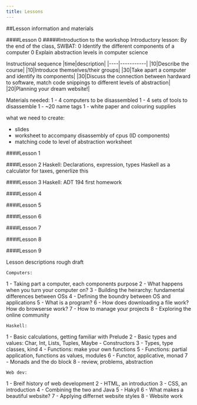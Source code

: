 ```yaml
---
title: Lessons
---
```


##Lesson information and materials

####Lesson 0
#####Introduction to the workshop
    Introductory lesson:
By the end of the class, SWBAT:
0 Identify the different components of a computer
0 Explain abstraction levels in computer science

Instructional sequence
|time|description|
|----|-----------|
|10|Describe the course|
|10|Introduce themselves/their groups|
|30|Take apart a computer and identify its components|
|30|Discuss the connection between hardward to software, match code snippings
to different levels of abstraction|
|20|Planning your dream website!|

Materials needed:
1 - 4 computers to be disassembled
1 - 4 sets of tools to disassemble
1 - ~20 name tags
1 - white paper and colouring supplies

what we need to create:
- slides
- worksheet to accompany disassembly of cpus (ID components)
- matching code to level of abstraction worksheet

####Lesson 1

####Lesson 2
Haskell: Declarations, expression, types
    Haskell as a calculator for taxes, generlize this

####Lesson 3
Haskell: ADT
    194 first homework

####Lesson 4

####Lesson 5

####Lesson 6

####Lesson 7

####Lesson 8

####Lesson 9

Lesson descriptions rough draft

    Computers:

1 - Taking part a computer, each components purpose
2 - What happens when you turn your computer on?
3 - Building the heirarchy: fundamental differences between OSs
4 - Defining the boundry between OS and applications
5 - What is a program?
6 - How does downloading a file work? How do browserse work? 
7 - How to manage your projects
8 - Exploring the online community

    Haskell:

1 - Basic calculations, getting familiar with Prelude
2 - Basic types and values: Char, Int, Lists, Tuples, Maybe - Constructors
3 - Types, type classes, kind
4 - Functions: make your own functions
5 - Functions: partial application, functions as values, modules
6 - Functor, applicative, monad
7 - Monads and the do block
8 - review, problems, abstraction

    Web dev:

1 - Breif history of web development
2 - HTML, an introduction
3 - CSS, an introduction
4 - Combining the two and Java
5 - Hakyll
6 - What makes a beautiful website? 
7 - Applying differnet website styles
8 - Website work

